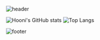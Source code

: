 
![header](https://capsule-render.vercel.app/api?type=cylinder&color=00A9FF&height=100&section=header&text=Welcome%20to%20Seungzzok's%20Github!&fontSize=30&fontColor=ffffff&animation=twinkling)

![Hooni's GitHub stats](https://github-readme-stats.vercel.app/api?username=seungzzok&show_icons=true&theme=transparent)
![Top Langs](https://github-readme-stats.vercel.app/api/top-langs/?username=seungzzok&layout=donut)


![footer](https://capsule-render.vercel.app/api?type=soft&color=auto&height=50&section=footer)
